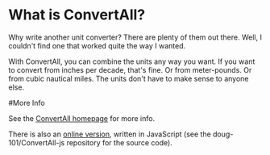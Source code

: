 # What is ConvertAll?

Why write another unit converter? There are plenty of them out there. Well, I
couldn't find one that worked quite the way I wanted.

With ConvertAll, you can combine the units any way you want. If you want to
convert from inches per decade, that's fine. Or from meter-pounds. Or from
cubic nautical miles. The units don't have to make sense to anyone else.

#More Info

See the [ConvertAll homepage](http://convertall.bellz.org) for more info.

There is also an [online version](http://convertall.bellz.org/js), written in
JavaScript (see the doug-101/ConvertAll-js repository for the source code).
